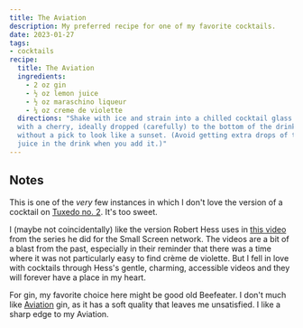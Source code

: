 ```yaml
---
title: The Aviation
description: My preferred recipe for one of my favorite cocktails.
date: 2023-01-27
tags:
- cocktails
recipe:
  title: The Aviation
  ingredients:
    - 2 oz gin
    - ½ oz lemon juice
    - ½ oz maraschino liqueur
    - ¼ oz creme de violette
  directions: "Shake with ice and strain into a chilled cocktail glass. Garnish
  with a cherry, ideally dropped (carefully) to the bottom of the drink
  without a pick to look like a sunset. (Avoid getting extra drops of the cherry
  juice in the drink when you add it.)"
---
```


## Notes

This is one of the _very_ few instances in which I don't love the version of a cocktail on [Tuxedo no. 2](https://tuxedono2.com/aviation-cocktail-recipe). It's too sweet.

I (maybe not coincidentally) like the version Robert Hess uses in [this video](https://www.youtube.com/watch?v=bwufKaNzNUA) from the series he did for the Small Screen network. The videos are a bit of a blast from the past, especially in their reminder that there was a time where it was not particularly easy to find crème de violette. But I fell in love with cocktails through Hess's gentle, charming, accessible videos and they will forever have a place in my heart.

For gin, my favorite choice here might be good old Beefeater. I don't much like [Aviation](https://www.aviationgin.com/) gin, as it has a soft quality that leaves me unsatisfied. I like a sharp edge to my Aviation.
